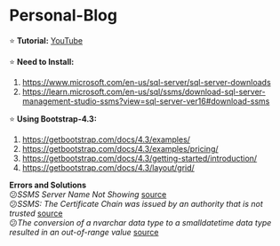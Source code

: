 # Personal-Blog

⭐ **Tutorial:** [YouTube](https://youtu.be/ETEHlrwvE6Q)

⭐ **Need to Install:** <br>
1. https://www.microsoft.com/en-us/sql-server/sql-server-downloads
2. https://learn.microsoft.com/en-us/sql/ssms/download-sql-server-management-studio-ssms?view=sql-server-ver16#download-ssms

⭐ **Using Bootstrap-4.3:** <br>
1. https://getbootstrap.com/docs/4.3/examples/ <br>
2. https://getbootstrap.com/docs/4.3/examples/pricing/ <br>
3. https://getbootstrap.com/docs/4.3/getting-started/introduction/ <br>
4. https://getbootstrap.com/docs/4.3/layout/grid/

**Errors and Solutions** <br>
😕<i>SSMS Server Name Not Showing</i> [source](https://youtu.be/bgB2xeB6IM8) <br>
😕<i>SSMS: The Certificate Chain was issued by an authority that is not trusted</i> [source](https://youtu.be/QJ2h9-PrLXQ) <br>
😕<i>The conversion of a nvarchar data type to a smalldatetime data type resulted in an out-of-range value</i> [source](https://stackoverflow.com/questions/2307550/error-the-conversion-of-a-nvarchar-data-type-to-a-smalldatetime-data-type-resul) 

